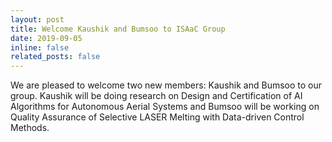 ```yaml
---
layout: post
title: Welcome Kaushik and Bumsoo to ISAaC Group
date: 2019-09-05
inline: false
related_posts: false
---
```

We are pleased to welcome two new members: Kaushik and Bumsoo to our group. Kaushik will be doing research on Design and Certification of AI Algorithms for Autonomous Aerial Systems and Bumsoo will be working on Quality Assurance of Selective LASER Melting with Data-driven Control Methods.
